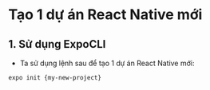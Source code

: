 # Tạo 1 dự án React Native mới
## 1. Sử dụng ExpoCLI
- Ta sử dụng lệnh sau để tạo 1 dự án React Native mới:
```bash
expo init {my-new-project}
```